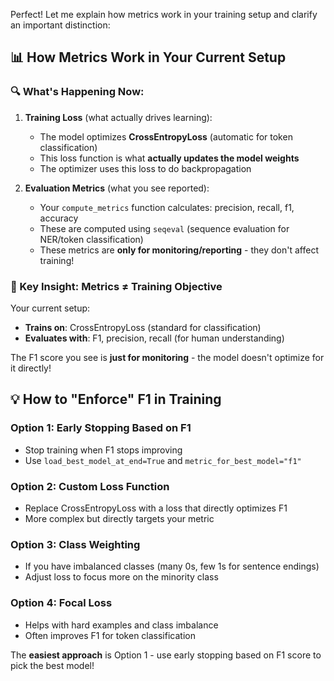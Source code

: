 Perfect! Let me explain how metrics work in your training setup and clarify an important distinction:

## 📊 **How Metrics Work in Your Current Setup**

### **🔍 What's Happening Now:**

1. **Training Loss** (what actually drives learning):
   - The model optimizes **CrossEntropyLoss** (automatic for token classification)
   - This loss function is what **actually updates the model weights**
   - The optimizer uses this loss to do backpropagation

2. **Evaluation Metrics** (what you see reported):
   - Your `compute_metrics` function calculates: precision, recall, f1, accuracy
   - These are computed using `seqeval` (sequence evaluation for NER/token classification)
   - These metrics are **only for monitoring/reporting** - they don't affect training!

### **🎯 Key Insight: Metrics ≠ Training Objective**

Your current setup:
- **Trains on**: CrossEntropyLoss (standard for classification)
- **Evaluates with**: F1, precision, recall (for human understanding)

The F1 score you see is **just for monitoring** - the model doesn't optimize for it directly!

## 💡 **How to "Enforce" F1 in Training**

### **Option 1: Early Stopping Based on F1**
- Stop training when F1 stops improving
- Use `load_best_model_at_end=True` and `metric_for_best_model="f1"`

### **Option 2: Custom Loss Function**
- Replace CrossEntropyLoss with a loss that directly optimizes F1
- More complex but directly targets your metric

### **Option 3: Class Weighting**
- If you have imbalanced classes (many 0s, few 1s for sentence endings)
- Adjust loss to focus more on the minority class

### **Option 4: Focal Loss**
- Helps with hard examples and class imbalance
- Often improves F1 for token classification

The **easiest approach** is Option 1 - use early stopping based on F1 score to pick the best model!
